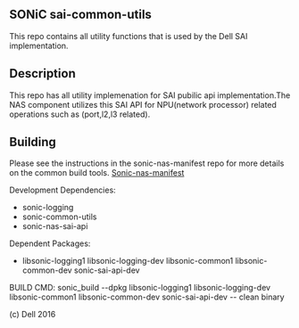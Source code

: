 SONiC sai-common-utils 
----------------------
This repo contains all utility functions that is used by the Dell SAI implementation.

Description
-----------

This repo has all utility implemenation for SAI pubilic api implementation.The NAS component utilizes this SAI API for NPU(network processor) related operations such as (port,l2,l3 related). 

Building
--------
Please see the instructions in the sonic-nas-manifest repo for more details on the common build tools.  [Sonic-nas-manifest](https://github.com/Azure/sonic-nas-manifest)

Development Dependencies:

 - sonic-logging
 - sonic-common-utils
 - sonic-nas-sai-api

Dependent Packages:

 - libsonic-logging1 libsonic-logging-dev libsonic-common1 libsonic-common-dev sonic-sai-api-dev 

BUILD CMD: sonic_build --dpkg libsonic-logging1 libsonic-logging-dev libsonic-common1 libsonic-common-dev sonic-sai-api-dev -- clean binary

(c) Dell 2016
